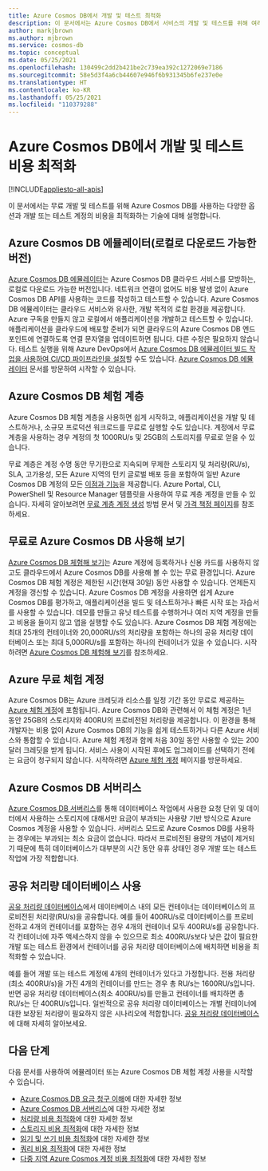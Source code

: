 ```yaml
---
title: Azure Cosmos DB에서 개발 및 테스트 최적화
description: 이 문서에서는 Azure Cosmos DB에서 서비스의 개발 및 테스트를 위해 여러 가지 옵션을 무료로 제공하는 방법을 설명합니다.
author: markjbrown
ms.author: mjbrown
ms.service: cosmos-db
ms.topic: conceptual
ms.date: 05/25/2021
ms.openlocfilehash: 130499c2dd2b421be2c739ea392c1272069e7186
ms.sourcegitcommit: 58e5d3f4a6cb44607e946f6b931345b6fe237e0e
ms.translationtype: HT
ms.contentlocale: ko-KR
ms.lasthandoff: 05/25/2021
ms.locfileid: "110379288"
---
```

# <a name="optimize-development-and-testing-cost-in-azure-cosmos-db"></a>Azure Cosmos DB에서 개발 및 테스트 비용 최적화
[!INCLUDE[appliesto-all-apis](includes/appliesto-all-apis.md)]

이 문서에서는 무료 개발 및 테스트를 위해 Azure Cosmos DB를 사용하는 다양한 옵션과 개발 또는 테스트 계정의 비용을 최적화하는 기술에 대해 설명합니다.

## <a name="azure-cosmos-db-emulator-locally-downloadable-version"></a>Azure Cosmos DB 에뮬레이터(로컬로 다운로드 가능한 버전)

[Azure Cosmos DB 에뮬레이터](local-emulator.md)는 Azure Cosmos DB 클라우드 서비스를 모방하는, 로컬로 다운로드 가능한 버전입니다. 네트워크 연결이 없어도 비용 발생 없이 Azure Cosmos DB API를 사용하는 코드를 작성하고 테스트할 수 있습니다. Azure Cosmos DB 에뮬레이터는 클라우드 서비스와 유사한, 개발 목적의 로컬 환경을 제공합니다. Azure 구독을 만들지 않고 로컬에서 애플리케이션을 개발하고 테스트할 수 있습니다. 애플리케이션을 클라우드에 배포할 준비가 되면 클라우드의 Azure Cosmos DB 엔드포인트에 연결하도록 연결 문자열을 업데이트하면 됩니다. 다른 수정은 필요하지 않습니다. 테스트 실행을 위해 Azure DevOps에서 [Azure Cosmos DB 에뮬레이터 빌드 작업을 사용하여 CI/CD 파이프라인을 설정](tutorial-setup-ci-cd.md)할 수도 있습니다. [Azure Cosmos DB 에뮬레이터](local-emulator.md) 문서를 방문하여 시작할 수 있습니다.

## <a name="azure-cosmos-db-free-tier"></a>Azure Cosmos DB 체험 계층

Azure Cosmos DB 체험 계층을 사용하면 쉽게 시작하고, 애플리케이션을 개발 및 테스트하거나, 소규모 프로덕션 워크로드를 무료로 실행할 수도 있습니다. 계정에서 무료 계층을 사용하는 경우 계정의 첫 1000RU/s 및 25GB의 스토리지를 무료로 얻을 수 있습니다.

무료 계층은 계정 수명 동안 무기한으로 지속되며 무제한 스토리지 및 처리량(RU/s), SLA, 고가용성, 모든 Azure 지역의 턴키 글로벌 배포 등을 포함하여 일반 Azure Cosmos DB 계정의 모든 [이점과 기능](introduction.md#key-benefits)을 제공합니다. Azure Portal, CLI, PowerShell 및 Resource Manager 템플릿을 사용하여 무료 계층 계정을 만들 수 있습니다. 자세히 알아보려면 [무료 계층 계정 생성](free-tier.md) 방법 문서 및 [가격 책정 페이지](https://azure.microsoft.com/pricing/details/cosmos-db/)를 참조하세요.

## <a name="try-azure-cosmos-db-for-free"></a>무료로 Azure Cosmos DB 사용해 보기

[Azure Cosmos DB 체험해 보기](https://azure.microsoft.com/try/cosmosdb/)는 Azure 계정에 등록하거나 신용 카드를 사용하지 않고도 클라우드에서 Azure Cosmos DB를 사용해 볼 수 있는 무료 환경입니다. Azure Cosmos DB 체험 계정은 제한된 시간(현재 30일) 동안 사용할 수 있습니다. 언제든지 계정을 갱신할 수 있습니다. Azure Cosmos DB 계정을 사용하면 쉽게 Azure Cosmos DB를 평가하고, 애플리케이션을 빌드 및 테스트하거나 빠른 시작 또는 자습서를 사용할 수 있습니다. 데모를 만들고 유닛 테스트를 수행하거나 여러 지역 계정을 만들고 비용을 들이지 않고 앱을 실행할 수도 있습니다. Azure Cosmos DB 체험 계정에는 최대 25개의 컨테이너와 20,000RU/s의 처리량을 포함하는 하나의 공유 처리량 데이터베이스 또는 최대 5,000RU/s를 포함하는 하나의 컨테이너가 있을 수 있습니다. 시작하려면 [Azure Cosmos DB 체험해 보기](https://azure.microsoft.com/try/cosmosdb/)를 참조하세요.

## <a name="azure-free-account"></a>Azure 무료 체험 계정

Azure Cosmos DB는 Azure 크레딧과 리소스를 일정 기간 동안 무료로 제공하는 [Azure 체험 계정](https://azure.microsoft.com/free)에 포함됩니다. Azure Cosmos DB와 관련해서 이 체험 계정은 1년 동안 25GB의 스토리지와 400RU의 프로비전된 처리량을 제공합니다. 이 환경을 통해 개발자는 비용 없이 Azure Cosmos DB의 기능을 쉽게 테스트하거나 다른 Azure 서비스와 통합할 수 있습니다. Azure 체험 계정과 함께 처음 30일 동안 사용할 수 있는 200달러 크레딧을 받게 됩니다. 서비스 사용이 시작된 후에도 업그레이드를 선택하기 전에는 요금이 청구되지 않습니다. 시작하려면 [Azure 체험 계정](https://azure.microsoft.com/free) 페이지를 방문하세요.

## <a name="azure-cosmos-db-serverless"></a>Azure Cosmos DB 서버리스

[Azure Cosmos DB 서버리스](serverless.md)를 통해 데이터베이스 작업에서 사용한 요청 단위 및 데이터에서 사용하는 스토리지에 대해서만 요금이 부과되는 사용량 기반 방식으로 Azure Cosmos 계정을 사용할 수 있습니다. 서버리스 모드로 Azure Cosmos DB를 사용하는 경우에는 부과되는 최소 요금이 없습니다. 따라서 프로비전된 용량의 개념이 제거되기 때문에 특히 데이터베이스가 대부분의 시간 동안 유휴 상태인 경우 개발 또는 테스트 작업에 가장 적합합니다.

## <a name="use-shared-throughput-databases"></a>공유 처리량 데이터베이스 사용

[공유 처리량 데이터베이스](set-throughput.md#set-throughput-on-a-database)에서 데이터베이스 내의 모든 컨테이너는 데이터베이스의 프로비전된 처리량(RU/s)을 공유합니다. 예를 들어 400RU/s로 데이터베이스를 프로비전하고 4개의 컨테이너를 포함하는 경우 4개의 컨테이너 모두 400RU/s를 공유합니다. 각 컨테이너에 자주 액세스하지 않을 수 있으므로 최소 400RU/s보다 낮은 값이 필요한 개발 또는 테스트 환경에서 컨테이너를 공유 처리량 데이터베이스에 배치하면 비용을 최적화할 수 있습니다.

예를 들어 개발 또는 테스트 계정에 4개의 컨테이너가 있다고 가정합니다. 전용 처리량(최소 400RU/s)을 가진 4개의 컨테이너를 만드는 경우 총 RU/s는 1600RU/s입니다. 반면 공유 처리량 데이터베이스(최소 400RU/s)를 만들고 컨테이너를 배치하면 총 RU/s는 단 400RU/s입니다. 일반적으로 공유 처리량 데이터베이스는 개별 컨테이너에 대한 보장된 처리량이 필요하지 않은 시나리오에 적합합니다.  [공유 처리량 데이터베이스](set-throughput.md#set-throughput-on-a-database)에 대해 자세히 알아보세요.

## <a name="next-steps"></a>다음 단계

다음 문서를 사용하여 에뮬레이터 또는 Azure Cosmos DB 체험 계정 사용을 시작할 수 있습니다.

* [Azure Cosmos DB 요금 청구 이해](understand-your-bill.md)에 대한 자세한 정보
* [Azure Cosmos DB 서버리스](serverless.md)에 대한 자세한 정보
* [처리량 비용 최적화](optimize-cost-throughput.md)에 대한 자세한 정보
* [스토리지 비용 최적화](optimize-cost-storage.md)에 대한 자세한 정보
* [읽기 및 쓰기 비용 최적화](optimize-cost-reads-writes.md)에 대한 자세한 정보
* [쿼리 비용 최적화](./optimize-cost-reads-writes.md)에 대한 자세한 정보
* [다중 지역 Azure Cosmos 계정 비용 최적화](optimize-cost-regions.md)에 대한 자세한 정보